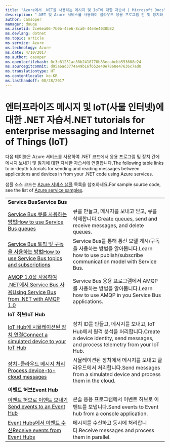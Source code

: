 ```yaml
---
title: "Azure에서 .NET을 사용하는 메시지 및 IoT에 대한 자습서 | Microsoft Docs"
description: ".NET 및 Azure 서비스를 사용하여 클라우드 응용 프로그램 간 및 장치와 클라우드 간에 메시지를 보냅니다."
author: camsoper
manager: douge
ms.assetid: 2ce6ea06-7b0b-45e6-8ca0-44e4e4030b82
ms.devlang: dotnet
ms.topic: article
ms.service: Azure
ms.technology: Azure
ms.date: 4/10/2017
ms.author: casoper
ms.openlocfilehash: 0c3e81231ac88b2418778b83ecabcbb553608e24
ms.sourcegitcommit: d95a6ad3774a49b16f652e40e7860e47636c7ad0
ms.translationtype: HT
ms.contentlocale: ko-KR
ms.lasthandoff: 08/28/2017
---
```

# <a name="net-tutorials-for-enterprise-messaging-and-internet-of-things-iot"></a><span data-ttu-id="34695-103">엔터프라이즈 메시지 및 IoT(사물 인터넷)에 대한 .NET 자습서</span><span class="sxs-lookup"><span data-stu-id="34695-103">.NET tutorials for enterprise messaging and Internet of Things (IoT)</span></span>

<span data-ttu-id="34695-104">다음 테이블은 Azure 서비스를 사용하여 .NET 코드에서 응용 프로그램 및 장치 간에 메시지 보내기 및 읽기에 대한 자세한 자습서에 연결합니다.</span><span class="sxs-lookup"><span data-stu-id="34695-104">The following table links to in-depth tutorials for sending and reading messages between applications and devices in from your .NET code using Azure services.</span></span>

<span data-ttu-id="34695-105">샘플 소스 코드는 [Azure 서비스 샘플](https://azure.microsoft.com/resources/samples/?platform=dotnet) 목록을 참조하세요.</span><span class="sxs-lookup"><span data-stu-id="34695-105">For sample source code, see the list of [Azure service samples](https://azure.microsoft.com/resources/samples/?platform=dotnet).</span></span>


| | |
|---|---|
| <span data-ttu-id="34695-106">**Service Bus**</span><span class="sxs-lookup"><span data-stu-id="34695-106">**Service Bus**</span></span> | |
| <span data-ttu-id="34695-107">[Service Bus 큐를 사용하는 방법][1]</span><span class="sxs-lookup"><span data-stu-id="34695-107">[How to use Service Bus queues][1]</span></span> | <span data-ttu-id="34695-108">큐를 만들고, 메시지를 보내고 받고, 큐를 삭제합니다.</span><span class="sxs-lookup"><span data-stu-id="34695-108">Create queues, send and receive messages, and delete queues.</span></span> | 
| <span data-ttu-id="34695-109">[Service Bus 토픽 및 구독을 사용하는 방법][2]</span><span class="sxs-lookup"><span data-stu-id="34695-109">[How to use Service Bus topics and subscriptions][2]</span></span> | <span data-ttu-id="34695-110">Service Bus를 통해 통신 모델 게시/구독을 사용하는 방법을 알아봅니다.</span><span class="sxs-lookup"><span data-stu-id="34695-110">Learn how to use publish/subscribe communication model with Service Bus.</span></span>
| <span data-ttu-id="34695-111">[AMQP 1.0을 사용하여 .NET에서 Service Bus 사용][3]</span><span class="sxs-lookup"><span data-stu-id="34695-111">[Using Service Bus from .NET with AMQP 1.0][3]</span></span> | <span data-ttu-id="34695-112">Service Bus 응용 프로그램에서 AMQP를 사용하는 방법을 알아봅니다.</span><span class="sxs-lookup"><span data-stu-id="34695-112">Learn how to use AMQP in you Service Bus applications.</span></span>
|<span data-ttu-id="34695-113">**IoT 허브**</span><span class="sxs-lookup"><span data-stu-id="34695-113">**IoT Hub**</span></span>|
| <span data-ttu-id="34695-114">[IoT Hub에 시뮬레이션된 장치 연결][4]</span><span class="sxs-lookup"><span data-stu-id="34695-114">[Connect a simulated device to your IoT Hub][4]</span></span> | <span data-ttu-id="34695-115">장치 ID를 만들고, 메시지를 보내고, IoT Hub에서 원격 분석을 처리합니다.</span><span class="sxs-lookup"><span data-stu-id="34695-115">Create a device identity, send messages, and process telemetry from your IoT Hub.</span></span> |   
| <span data-ttu-id="34695-116">[장치-클라우드 메시지 처리][5]</span><span class="sxs-lookup"><span data-stu-id="34695-116">[Process device-to-cloud messages][5]</span></span> | <span data-ttu-id="34695-117">시뮬레이션된 장치에서 메시지를 보내고 클라우드에서 처리합니다.</span><span class="sxs-lookup"><span data-stu-id="34695-117">Send messages from a simulated device and process them in the cloud.</span></span> |
|<span data-ttu-id="34695-118">**이벤트 허브**</span><span class="sxs-lookup"><span data-stu-id="34695-118">**Event Hub**</span></span>|
| <span data-ttu-id="34695-119">[이벤트 허브로 이벤트 보내기][6]</span><span class="sxs-lookup"><span data-stu-id="34695-119">[Send events to an Event Hub][6]</span></span> | <span data-ttu-id="34695-120">콘솔 응용 프로그램에서 이벤트 허브로 이벤트를 보냅니다.</span><span class="sxs-lookup"><span data-stu-id="34695-120">Send events to Event hub from a console application.</span></span>
| <span data-ttu-id="34695-121">[Event Hubs에서 이벤트 수신][7]</span><span class="sxs-lookup"><span data-stu-id="34695-121">[Receive events from Event Hubs][7]</span></span> | <span data-ttu-id="34695-122">메시지를 수신하고 동시에 처리합니다.</span><span class="sxs-lookup"><span data-stu-id="34695-122">Receive messages and process them in parallel.</span></span>


[1]: /azure/service-bus-messaging/service-bus-dotnet-get-started-with-queues
[2]: /azure/service-bus-messaging/service-bus-dotnet-how-to-use-topics-subscriptions
[3]: /azure/service-bus-messaging/service-bus-amqp-dotnet
[4]: /azure/iot-hub/iot-hub-csharp-csharp-getstarted
[5]: /azure/iot-hub/iot-hub-csharp-csharp-process-d2c
[6]: /azure/event-hubs/event-hubs-dotnet-standard-getstarted-send
[7]: /azure/event-hubs/event-hubs-dotnet-standard-getstarted-receive-eph


